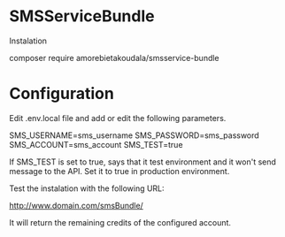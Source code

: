# SMSServiceBundle

Instalation

composer require amorebietakoudala/smsservice-bundle

# Configuration
Edit .env.local file and add or edit the following parameters.

SMS_USERNAME=sms_username
SMS_PASSWORD=sms_password
SMS_ACCOUNT=sms_account
SMS_TEST=true


If SMS_TEST is set to true, says that it test environment and it won't send message to the API. Set it to true in production environment.

Test the instalation with the following URL:

http://www.domain.com/smsBundle/

It will return the remaining credits of the configured account.
